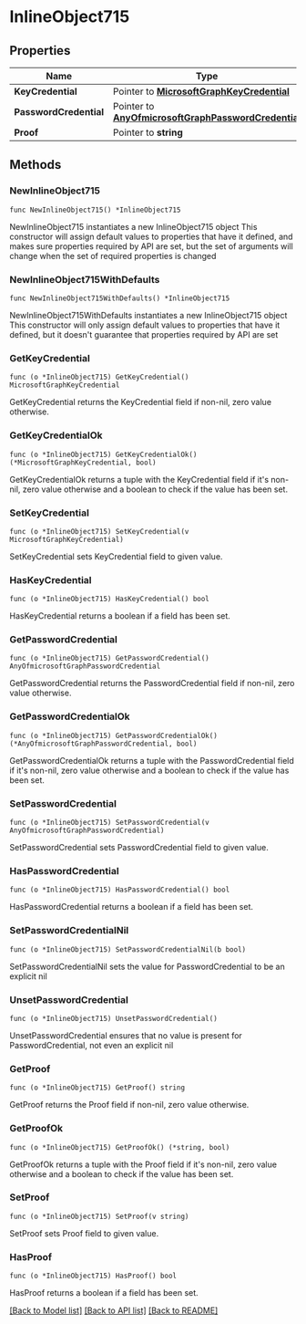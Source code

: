 # InlineObject715

## Properties

Name | Type | Description | Notes
------------ | ------------- | ------------- | -------------
**KeyCredential** | Pointer to [**MicrosoftGraphKeyCredential**](MicrosoftGraphKeyCredential.md) |  | [optional] 
**PasswordCredential** | Pointer to [**AnyOfmicrosoftGraphPasswordCredential**](anyOf&lt;microsoft.graph.passwordCredential&gt;.md) |  | [optional] 
**Proof** | Pointer to **string** |  | [optional] 

## Methods

### NewInlineObject715

`func NewInlineObject715() *InlineObject715`

NewInlineObject715 instantiates a new InlineObject715 object
This constructor will assign default values to properties that have it defined,
and makes sure properties required by API are set, but the set of arguments
will change when the set of required properties is changed

### NewInlineObject715WithDefaults

`func NewInlineObject715WithDefaults() *InlineObject715`

NewInlineObject715WithDefaults instantiates a new InlineObject715 object
This constructor will only assign default values to properties that have it defined,
but it doesn't guarantee that properties required by API are set

### GetKeyCredential

`func (o *InlineObject715) GetKeyCredential() MicrosoftGraphKeyCredential`

GetKeyCredential returns the KeyCredential field if non-nil, zero value otherwise.

### GetKeyCredentialOk

`func (o *InlineObject715) GetKeyCredentialOk() (*MicrosoftGraphKeyCredential, bool)`

GetKeyCredentialOk returns a tuple with the KeyCredential field if it's non-nil, zero value otherwise
and a boolean to check if the value has been set.

### SetKeyCredential

`func (o *InlineObject715) SetKeyCredential(v MicrosoftGraphKeyCredential)`

SetKeyCredential sets KeyCredential field to given value.

### HasKeyCredential

`func (o *InlineObject715) HasKeyCredential() bool`

HasKeyCredential returns a boolean if a field has been set.

### GetPasswordCredential

`func (o *InlineObject715) GetPasswordCredential() AnyOfmicrosoftGraphPasswordCredential`

GetPasswordCredential returns the PasswordCredential field if non-nil, zero value otherwise.

### GetPasswordCredentialOk

`func (o *InlineObject715) GetPasswordCredentialOk() (*AnyOfmicrosoftGraphPasswordCredential, bool)`

GetPasswordCredentialOk returns a tuple with the PasswordCredential field if it's non-nil, zero value otherwise
and a boolean to check if the value has been set.

### SetPasswordCredential

`func (o *InlineObject715) SetPasswordCredential(v AnyOfmicrosoftGraphPasswordCredential)`

SetPasswordCredential sets PasswordCredential field to given value.

### HasPasswordCredential

`func (o *InlineObject715) HasPasswordCredential() bool`

HasPasswordCredential returns a boolean if a field has been set.

### SetPasswordCredentialNil

`func (o *InlineObject715) SetPasswordCredentialNil(b bool)`

 SetPasswordCredentialNil sets the value for PasswordCredential to be an explicit nil

### UnsetPasswordCredential
`func (o *InlineObject715) UnsetPasswordCredential()`

UnsetPasswordCredential ensures that no value is present for PasswordCredential, not even an explicit nil
### GetProof

`func (o *InlineObject715) GetProof() string`

GetProof returns the Proof field if non-nil, zero value otherwise.

### GetProofOk

`func (o *InlineObject715) GetProofOk() (*string, bool)`

GetProofOk returns a tuple with the Proof field if it's non-nil, zero value otherwise
and a boolean to check if the value has been set.

### SetProof

`func (o *InlineObject715) SetProof(v string)`

SetProof sets Proof field to given value.

### HasProof

`func (o *InlineObject715) HasProof() bool`

HasProof returns a boolean if a field has been set.


[[Back to Model list]](../README.md#documentation-for-models) [[Back to API list]](../README.md#documentation-for-api-endpoints) [[Back to README]](../README.md)


